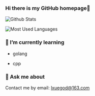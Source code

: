 ### Hi there is my GitHub homepage👋


![Github Stats](https://github-readme-stats.vercel.app/api?username=lxuegod&show_icons=true&theme=dark&count_private=true)

    
    
![Most Used Languages](https://github-readme-stats.vercel.app/api/top-langs/?username=lxuegod&theme=dark&layout=compact)


### 🌱 I’m currently learning

+ golang

+ cpp


### 💬 Ask me about

Contact me by email: [lxuegod@163.com](lxuegod@163.com)

<!--
**lxuegod/lxuegod** is a ✨ _special_ ✨ repository because its `README.md` (this file) appears on your GitHub profile.

Here are some ideas to get you started:

- 🔭 I’m currently working on ...
- 🌱 I’m currently learning ...
- 👯 I’m looking to collaborate on ...
- 🤔 I’m looking for help with ...
- 💬 Ask me about ...
- 📫 How to reach me: ...
- 😄 Pronouns: ...
- ⚡ Fun fact: ...
-->
